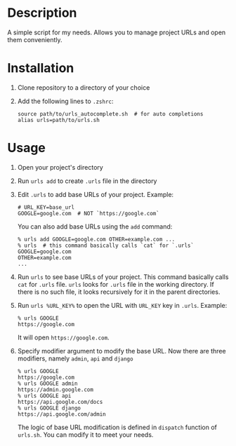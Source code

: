# Description

A simple script for my needs. Allows you to manage project URLs and open them conveniently.

# Installation

1. Clone repository to a directory of your choice

2. Add the following lines to `.zshrc`:
    ```shell
    source path/to/urls_autocomplete.sh  # for auto completions
    alias urls=path/to/urls.sh
    ```

# Usage

1. Open your project's directory

2. Run `urls add` to create `.urls` file in the directory

3. Edit `.urls` to add base URLs of your project. Example:
    ```shell
    # URL_KEY=base_url
    GOOGLE=google.com  # NOT `https://google.com`
    ```

    You can also add base URLs using the `add` command:
    ```shell
    % urls add GOOGLE=google.com OTHER=example.com ...
    % urls  # this command basically calls `cat` for `.urls`
    GOOGLE=google.com
    OTHER=example.com
    ...
    ```

4. Run `urls` to see base URLs of your project. This command basically calls `cat` for `.urls` file. `urls` looks for `.urls` file in the working directory. If there is no such file, it looks recursively for it in the parent directories.

5. Run `urls %URL_KEY%` to open the URL with `URL_KEY` key in `.urls`. Example:
    ```shell
    % urls GOOGLE
    https://google.com
    ```

    It will open `https://google.com`.

6. Specify modifier argument to modify the base URL. Now there are three modifiers, namely `admin`, `api` and `django`
    ```
    % urls GOOGLE
    https://google.com
    % urls GOOGLE admin
    https://admin.google.com
    % urls GOOGLE api
    https://api.google.com/docs
    % urls GOOGLE django
    https://api.google.com/admin
    ```
    
    The logic of base URL modification is defined in `dispatch` function of `urls.sh`. You can modify it to meet your needs.
